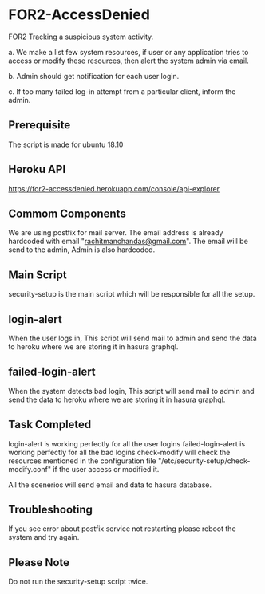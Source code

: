 # FOR2-AccessDenied

FOR2 Tracking a suspicious system activity.

a. We make a list few system resources, if user or any application tries to access or modify these resources, then alert the system admin via email.

b. Admin should get notification for each user login.

c. If too many failed log-in attempt from a particular client, inform the admin.

## Prerequisite

The script is made for ubuntu 18.10

## Heroku API

https://for2-accessdenied.herokuapp.com/console/api-explorer

## Commom Components

We are using postfix for mail server. The email address is already hardcoded with email "rachitmanchandas@gmail.com". The email will be send to the admin, Admin is also hardcoded.


## Main Script

security-setup is the main script which will be responsible for all the setup.

## login-alert

When the user logs in, This script will send mail to admin and send the data to heroku where we are storing it in hasura graphql.


## failed-login-alert

When the system detects bad login, This script will send mail to admin and send the data to heroku where we are storing it in hasura graphql.

## Task Completed

login-alert is working perfectly for all the user logins
failed-login-alert is working perfectly for all the bad logins
check-modify will check the resources mentioned in the configuration file "/etc/security-setup/check-modify.conf" if the user access or modified it.

All the scenerios will send email and data to hasura database. 

## Troubleshooting

If you see error about postfix service not restarting please reboot the system and try again.

## Please Note

Do not run the security-setup script twice.
